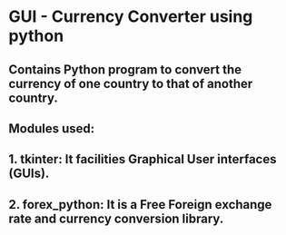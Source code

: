 # GUI - Currency Converter using python
## Contains Python program to convert the currency of one country to that of another country. 
## Modules used:
## 1. tkinter: It facilities  Graphical User interfaces (GUIs).
## 2. forex_python:  It is a Free Foreign exchange rate and currency conversion library.
